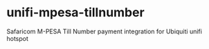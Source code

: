 # unifi-mpesa-tillnumber
Safaricom M-PESA Till Number payment integration for Ubiquiti unifi hotspot
